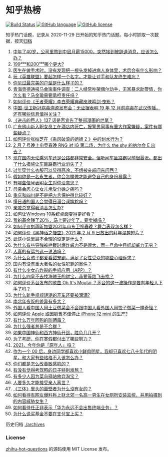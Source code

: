 # 知乎热榜
[![Build Status](https://github.com/ToWeLong/zhihu-hot-questions/workflows/CI/badge.svg)](https://github.com/ToWeLong/zhihu-hot-questions/actions)
[![GitHub language](https://img.shields.io/badge/language-golang-orange.svg)](https://golang.org/)
[![GitHub license](https://img.shields.io/github/license/ToWeLong/zhihu-hot-questions)](https://github.com/ToWeLong/zhihu-hot-questions/blob/main/LICENSE)

知乎热门话题，记录从 2020-11-29 日开始的知乎热门话题。每小时抓取一次数据，按天[归档](./archives)

<!-- BEGIN -->

1. [中年了40岁，公司里熬到中层月薪15000，突然接到被辞退消息，应该怎么办？](https://www.zhihu.com/question/440996574)
1. [199²⁰⁰和200¹⁹⁹哪个更大?](https://www.zhihu.com/question/380167560)
1. [医生在做手术时，没有发现把一根头发掉进病人身体里，术后会有什么影响？](https://www.zhihu.com/question/442278003)
1. [玩《英雄联盟》要起怎样一个名字，才能让对手和队友终生难忘？](https://www.zhihu.com/question/37962274)
1. [你见过最完美的户型是什么样子的？](https://www.zhihu.com/question/351134471)
1. [青海贵德通报马金瑜事件调查：二人经常吵架偶尔动手，无家暴求助警情，你怎么看？马金瑜需要承担责任吗？](https://www.zhihu.com/question/443650338)
1. [如何评价《王者荣耀》李白荣耀典藏皮肤鸣剑·曳影？](https://www.zhihu.com/question/443663331)
1. [中国-世卫新冠病毒溯源发布会：无证据表明 19 年 12 月前病毒在武汉传播，还有哪些信息值得关注？](https://www.zhihu.com/question/443619843)
1. [《进击的巨人》137 话是否宣告了整部漫画的烂尾？](https://www.zhihu.com/question/443578778)
1. [广东佛山新入职女员工在酒店内死亡，报警男同事有重大作案嫌疑，案件有哪些疑点？](https://www.zhihu.com/question/443554590)
1. [如何评价张柏芝在《乘风破浪的姐姐 2 》中的划水行为？](https://www.zhihu.com/question/443059120)
1. [2 月 7 号晚上电竞春晚 RNG 对 IG 第二场，为什么 the shy 的纳尔会 E 出去？](https://www.zhihu.com/question/443411290)
1. [现在国内无论乘列车还是公路都非常安全。但听闻车匪路霸以前很嚣张。都出了什么措施让车匪路霸行业消失了？](https://www.zhihu.com/question/443093018)
1. [过年穿什么衣服可以显得高冷，不想被亲戚问东问西？](https://www.zhihu.com/question/439911733)
1. [假如你是一名永生者，你会怎样做才能避免自己的身份暴露？](https://www.zhihu.com/question/438453657)
1. [有哪些信号表明女生对你没意思？](https://www.zhihu.com/question/321452698)
1. [母亲会忍心让女儿承受分娩之痛吗？](https://www.zhihu.com/question/440283693)
1. [重庆和四川是不是把方言保护得比较好？](https://www.zhihu.com/question/443533119)
1. [懂日语的国人会觉得日漫台词尴尬吗？](https://www.zhihu.com/question/442484185)
1. [亲戚总觉得我清高怎么办?](https://www.zhihu.com/question/443292020)
1. [如何让Windows 10系统桌面变得更好看？](https://www.zhihu.com/question/45120814)
1. [我的基金赚了20%，马上要过年了，要卖掉吗？](https://www.zhihu.com/question/443001887)
1. [如何评价刘雨昕加盟2021年山东卫视春晚？舞台表现怎么样？](https://www.zhihu.com/question/438354628)
1. [如何评价《黑神话之悟空》2021 年 2 月 9 日放出的拜年混剪短片？](https://www.zhihu.com/question/443565420)
1. [武侠小说里最不合理的设定是什么？](https://www.zhihu.com/question/303573632)
1. [为什么有些导弹被拦截时爆炸威力不是很大，而一旦命中目标却威力无穷？](https://www.zhihu.com/question/437328178)
1. [人真的有运气这一说法吗？](https://www.zhihu.com/question/269918175)
1. [为什么女孩子都爱看甜宠剧，满足了女性受众的哪些心理诉求？](https://www.zhihu.com/question/443456771)
1. [国内有没有重大著名的女性犯罪的案件？](https://www.zhihu.com/question/60444903)
1. [有什么少女心炸裂的手机应用（APP）？](https://www.zhihu.com/question/307170527)
1. [为什么四皇不去找海贼王的财宝，非要等路飞去找？](https://www.zhihu.com/question/439971074)
1. [如何评价茅台发布的歌曲 Oh It's Moutai ？茅台的这一波操作是要向年轻人下手了吗？](https://www.zhihu.com/question/443567514)
1. [为什么新手规规矩矩的开车还要被滴滴?](https://www.zhihu.com/question/388891942)
1. [南北年夜饭的差异有多大？](https://www.zhihu.com/question/443415997)
1. [外国人看中国人用土豆做菜会不会跟中国人看外国人用饺子做菜一样奇怪？](https://www.zhihu.com/question/442470189)
1. [如何评价 Apple 或因销售不佳停止 iPhone 12 mini 的生产?](https://www.zhihu.com/question/443386131)
1. [有什么万年回购的防晒霜？](https://www.zhihu.com/question/353187151)
1. [为什么强者总是不合群？](https://www.zhihu.com/question/436062254)
1. [如果中国神仙和西方神仙开战，胜负几几开？](https://www.zhihu.com/question/442775986)
1. [为了考研，你在寒假都付出了哪些努力？](https://www.zhihu.com/question/365665753)
1. [2021，今年你是「原年人」吗？](https://www.zhihu.com/question/443464671)
1. [作为一个 00 后，身边同学都喜欢小鲜肉明星，我却只喜欢七八十年代的明星，和大家有些格格不入该怎么办？](https://www.zhihu.com/question/443482978)
1. [你们都是怎么改善敏感肌的？](https://www.zhihu.com/question/345489911)
1. [有没有觉得考驾照的日子特别难熬？](https://www.zhihu.com/question/305986066)
1. [有多少人因为菜鸟驿站放弃淘宝？](https://www.zhihu.com/question/356471609)
1. [人要多久才能接受亲人离世？](https://www.zhihu.com/question/429869002)
1. [《三体》里头的面壁者为什么没有女的？](https://www.zhihu.com/question/442478981)
1. [如何看待有网友爆料称上财北郊一名高一男生在女厕所安装监控，并用拍摄到的内容威胁女生？](https://www.zhihu.com/question/443475682)
1. [如何看待任正非表示「华为永远不会出售终端业务」？](https://www.zhihu.com/question/443600424)
1. [为什么说买基金不要在支付宝上买？](https://www.zhihu.com/question/441456164)

<!-- END -->

历史归档 [./archives](./archives)


### License
[zhihu-hot-questions](https://github.com/towelong/zhihu-hot-questions) 的源码使用 MIT License 发布。